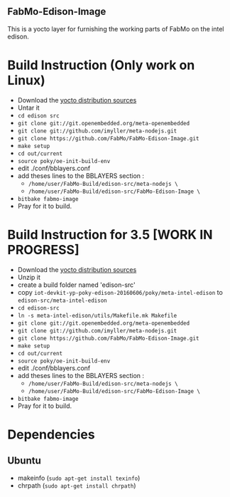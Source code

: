 FabMo-Edison-Image
----------------------

This is a yocto layer for furnishing the working parts of FabMo on the intel edison. 


# Build Instruction (Only work on Linux)
- Download the [yocto distribution sources](http://downloadmirror.intel.com/25028/eng/edison-src-ww25.5-15.tgz)
- Untar it
- `cd edison src`
- `git clone git://git.openembedded.org/meta-openembedded`
- `git clone git://github.com/imyller/meta-nodejs.git`
- `git clone https://github.com/FabMo/FabMo-Edison-Image.git`
- `make setup`
- `cd out/current`
- `source poky/oe-init-build-env`
- edit ./conf/bblayers.conf
- add theses lines to the BBLAYERS section :
  - `/home/user/FabMo-Build/edison-src/meta-nodejs \`
  - `/home/user/FabMo-Build/edison-src/FabMo-Edison-Image \`
- `bitbake fabmo-image`
- Pray for it to build.

# Build Instruction for 3.5 [WORK IN PROGRESS]
- Download the [yocto distribution sources](https://iotdk.intel.com/src/3.5/edison/iot-devkit-yp-poky-edison-20160606.zip)
- Unzip it
- create a build folder named 'edison-src'
- copy `iot-devkit-yp-poky-edison-20160606/poky/meta-intel-edison` to `edison-src/meta-intel-edison`
- `cd edison-src`
- `ln -s meta-intel-edison/utils/Makefile.mk Makefile`
- `git clone git://git.openembedded.org/meta-openembedded`
- `git clone git://github.com/imyller/meta-nodejs.git`
- `git clone https://github.com/FabMo/FabMo-Edison-Image.git`
- `make setup`
- `cd out/current`
- `source poky/oe-init-build-env`
- edit ./conf/bblayers.conf
- add theses lines to the BBLAYERS section :
  - `/home/user/FabMo-Build/edison-src/meta-nodejs \`
  - `/home/user/FabMo-Build/edison-src/FabMo-Edison-Image \`
- `bitbake fabmo-image`
- Pray for it to build.


# Dependencies
## Ubuntu
- makeinfo (`sudo apt-get install texinfo`)
- chrpath (`sudo apt-get install chrpath`)
